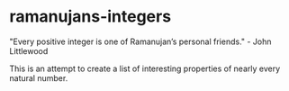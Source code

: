 # ramanujans-integers
"Every positive integer is one of Ramanujan’s personal friends." - John Littlewood

This is an attempt to create a list of interesting properties of nearly every natural number.
